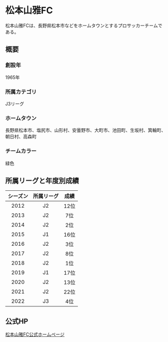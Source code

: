 # 松本山雅FC

松本山雅FCは、長野県松本市などをホームタウンとするプロサッカーチームである。

## 概要

### 創設年

1965年

### 所属カテゴリ
J3リーグ

### ホームタウン
長野県松本市、塩尻市、山形村、安曇野市、大町市、池田町、生坂村、箕輪町、朝日村、高森町

### チームカラー

緑色

## 所属リーグと年度別成績

|シーズン | 所属リーグ | 成績 |
| :---: | :---: | :---: |
| 2012 | J2 | 12位 |
| 2013 | J2 | 7位 |
| 2014 | J2 | 2位 |
| 2015 | J1 | 16位 |
| 2016 | J2 | 3位 |
| 2017 | J2 | 8位 |
| 2018 | J2 | 1位 |
| 2019 | J1 | 17位 |
| 2020 | J2 | 13位 |
| 2021 | J2 | 22位 |
| 2022 | J3 | 4位 |

## 公式HP

[松本山雅FC公式ホームページ](https://www.yamaga-fc.com/)


